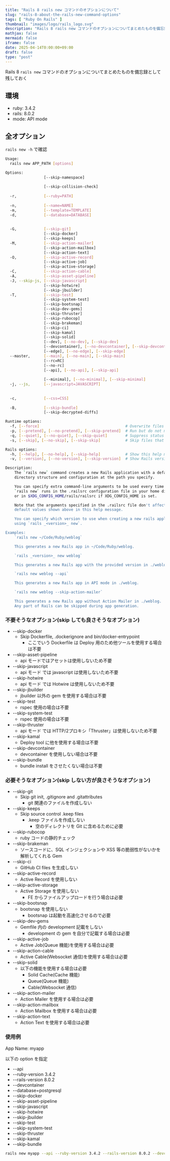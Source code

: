 ```yaml
---
title: "Rails 8 rails new コマンドのオプションについて"
slug: "rails-8-about-the-rails-new-command-options"
tags: [ "Ruby On Rails" ]
thumbnail: "images/logo/rails_logo.svg"
description: "Rails 8 rails new コマンドのオプションについてまとめたものを備忘録として残しておく"
mathjax: false
mermaid: false
iframe: false
date: 2025-04-14T0:00:00+09:00
draft: false
type: "post"
---
```


Rails 8 `rails new` コマンドのオプションについてまとめたものを備忘録として残しておく

## 環境

* ruby: 3.4.2
* rails: 8.0.2
* mode: API mode

## 全オプション

`rails new -h` で確認

```sh
Usage:
  rails new APP_PATH [options]

Options:
                 [--skip-namespace]                                            # Skip namespace (affects only isolated engines)
                                                                               # Default: false
                 [--skip-collision-check]                                      # Skip collision check
                                                                               # Default: false
  -r,            [--ruby=PATH]                                                 # Path to the Ruby binary of your choice
                                                                               # Default: /Users/kazuki_kawazoe/.rbenv/versions/3.4.2/bin/ruby
  -n,            [--name=NAME]                                                 # Name of the app
  -m,            [--template=TEMPLATE]                                         # Path to some application template (can be a filesystem path or URL)
  -d,            [--database=DATABASE]                                         # Preconfigure for selected database
                                                                               # Default: sqlite3
                                                                               # Possible values: mysql, trilogy, postgresql, sqlite3, mariadb-mysql, mariadb-trilogy
  -G,            [--skip-git]                                                  # Skip git init, .gitignore and .gitattributes
                 [--skip-docker]                                               # Skip Dockerfile, .dockerignore and bin/docker-entrypoint
                 [--skip-keeps]                                                # Skip source control .keep files
  -M,            [--skip-action-mailer]                                        # Skip Action Mailer files
                 [--skip-action-mailbox]                                       # Skip Action Mailbox gem
                 [--skip-action-text]                                          # Skip Action Text gem
  -O,            [--skip-active-record]                                        # Skip Active Record files
                 [--skip-active-job]                                           # Skip Active Job
                 [--skip-active-storage]                                       # Skip Active Storage files
  -C,            [--skip-action-cable]                                         # Skip Action Cable files
  -A,            [--skip-asset-pipeline]                                       # Indicates when to generate skip asset pipeline
  -J, --skip-js, [--skip-javascript]                                           # Skip JavaScript files
                 [--skip-hotwire]                                              # Skip Hotwire integration
                 [--skip-jbuilder]                                             # Skip jbuilder gem
  -T,            [--skip-test]                                                 # Skip test files
                 [--skip-system-test]                                          # Skip system test files
                 [--skip-bootsnap]                                             # Skip bootsnap gem
                 [--skip-dev-gems]                                             # Skip development gems (e.g., web-console)
                 [--skip-thruster]                                             # Skip Thruster setup
                 [--skip-rubocop]                                              # Skip RuboCop setup
                 [--skip-brakeman]                                             # Skip brakeman setup
                 [--skip-ci]                                                   # Skip GitHub CI files
                 [--skip-kamal]                                                # Skip Kamal setup
                 [--skip-solid]                                                # Skip Solid Cache, Queue, and Cable setup
                 [--dev], [--no-dev], [--skip-dev]                             # Set up the application with Gemfile pointing to your Rails checkout
                 [--devcontainer], [--no-devcontainer], [--skip-devcontainer]  # Generate devcontainer files
                 [--edge], [--no-edge], [--skip-edge]                          # Set up the application with a Gemfile pointing to the 8-0-stable branch on the Rails repository
  --master,      [--main], [--no-main], [--skip-main]                          # Set up the application with Gemfile pointing to Rails repository main branch
                 [--rc=RC]                                                     # Path to file containing extra configuration options for rails command
                 [--no-rc]                                                     # Skip loading of extra configuration options from .railsrc file
                 [--api], [--no-api], [--skip-api]                             # Preconfigure smaller stack for API only apps
                                                                               # Default: false
                 [--minimal], [--no-minimal], [--skip-minimal]                 # Preconfigure a minimal rails app
  -j, --js,      [--javascript=JAVASCRIPT]                                     # Choose JavaScript approach
                                                                               # Default: importmap
                                                                               # Possible values: importmap, bun, webpack, esbuild, rollup
  -c,            [--css=CSS]                                                   # Choose CSS processor. Check https://github.com/rails/cssbundling-rails for more options
                                                                               # Possible values: tailwind, bootstrap, bulma, postcss, sass
  -B,            [--skip-bundle]                                               # Don't run bundle install
                 [--skip-decrypted-diffs]                                      # Don't configure git to show decrypted diffs of encrypted credentials

Runtime options:
  -f, [--force]                                      # Overwrite files that already exist
  -p, [--pretend], [--no-pretend], [--skip-pretend]  # Run but do not make any changes
  -q, [--quiet], [--no-quiet], [--skip-quiet]        # Suppress status output
  -s, [--skip], [--no-skip], [--skip-skip]           # Skip files that already exist

Rails options:
  -h, [--help], [--no-help], [--skip-help]           # Show this help message and quit
  -v, [--version], [--no-version], [--skip-version]  # Show Rails version number and quit

Description:
    The `rails new` command creates a new Rails application with a default
    directory structure and configuration at the path you specify.

    You can specify extra command-line arguments to be used every time
    `rails new` runs in the .railsrc configuration file in your home directory,
    or in $XDG_CONFIG_HOME/rails/railsrc if XDG_CONFIG_HOME is set.

    Note that the arguments specified in the .railsrc file don't affect the
    default values shown above in this help message.

    You can specify which version to use when creating a new rails application
    using `rails _<version>_ new`.

Examples:
    `rails new ~/Code/Ruby/weblog`

    This generates a new Rails app in ~/Code/Ruby/weblog.

    `rails _<version>_ new weblog`

    This generates a new Rails app with the provided version in ./weblog.

    `rails new weblog --api`

    This generates a new Rails app in API mode in ./weblog.

    `rails new weblog --skip-action-mailer`

    This generates a new Rails app without Action Mailer in ./weblog.
    Any part of Rails can be skipped during app generation.
```

### 不要そうなオプション(skip しても良さそうなオプション)

* --skip-docker
  * Skip Dockerfile, .dockerignore and bin/docker-entrypoint
    * ここでいう Dockerfile は Deploy 用のため他ツールを使用する場合は不要
* --skip-asset-pipeline
  * api モードではアセットは使用しないため不要
* --skip-javascript
  * api モード では javascript は使用しないため不要
* --skip-hotwire
  * api モード では Hotwire は使用しないため不要
* --skip-jbuilder
  * jbuilder 以外の gem を使用する場合は不要
* --skip-test
  * rspec 使用の場合は不要
* --skip-system-test
  * rspec 使用の場合は不要
* --skip-thruster
  * api モード では HTTP/2プロキシ「Thruster」は使用しないため不要
* --skip-kamal
  * Deploy tool に他を使用する場合は不要
* --skip-devcontainer
  * devcontainer を使用しない場合は不要
* --skip-bundle
  * bundle install をさせたくない場合は不要

### 必要そうなオプション(skip しない方が良さそうなオプション)

* --skip-git
  * Skip git init, .gitignore and .gitattributes
    * git 関連のファイルを作成しない
* --skip-keeps
  * Skip source control .keep files
    * .keep ファイルを作成しない
      * 空のディレクトリを Git に含めるために必要
* --skip-rubocop
  * ruby コードの静的チェック
* --skip-brakeman
  * ソースコードに、SQL インジェクションや XSS 等の脆弱性がないかを解析してくれる Gem
* --skip-ci
  * GitHub CI files を生成しない
* --skip-active-record
  * Active Record を使用しない
* --skip-active-storage
  * Active Storage を使用しない
    * FE からファイルアップロードを行う場合は必要
* --skip-bootsnap
  * bootsnap を使用しない
    * bootsnap は起動を高速化させるので必要
* --skip-dev-gems
  * Gemfile 内の development 記載をしない
    * development の gem を自分で記載する場合は必要
* --skip-active-job
  * Active Job(Queue 機能)を使用する場合は必要
* --skip-action-cable
  * Active Cable(Websocket 通信)を使用する場合は必要
* --skip-solid
  * 以下の機能を使用する場合は必要
    * Solid Cache(Cache 機能)
    * Queue(Queue 機能)
    * Cable(Websocket 通信)
* --skip-action-mailer
  * Action Mailer を使用する場合は必要
* --skip-action-mailbox
  * Action Mailbox を使用する場合は必要
* --skip-action-text
  * Action Text を使用する場合は必要

### 使用例

App Name: myapp

以下の option を指定

* --api
* --ruby-version 3.4.2
* --rails-version 8.0.2
* --devcontainer
* --database=postgresql
* --skip-docker
* --skip-asset-pipeline
* --skip-javascript
* --skip-hotwire
* --skip-jbuilder
* --skip-test
* --skip-system-test
* --skip-thruster
* --skip-kamal
* --skip-bundle

```sh
rails new myapp --api --ruby-version 3.4.2 --rails-version 8.0.2 --devcontainer --database=postgresql --skip-docker --skip-asset-pipeline --skip-javascript --skip-hotwire --skip-jbuilder --skip-test --skip-system-test --skip-thruster --skip-ci --skip-kamal --skip-bundle
```
